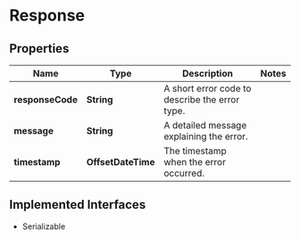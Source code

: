 

# Response


## Properties

| Name | Type | Description | Notes |
|------------ | ------------- | ------------- | -------------|
|**responseCode** | **String** | A short error code to describe the error type. |  |
|**message** | **String** | A detailed message explaining the error. |  |
|**timestamp** | **OffsetDateTime** | The timestamp when the error occurred. |  |


## Implemented Interfaces

* Serializable


